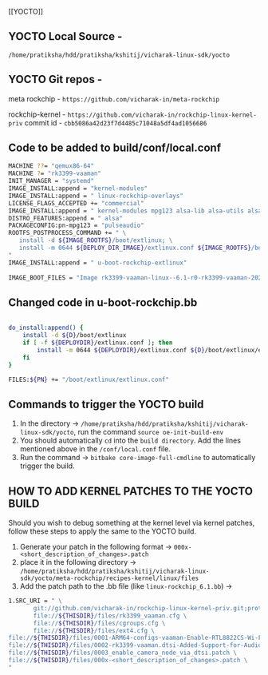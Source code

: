 [[YOCTO]]
## YOCTO Local Source - 
`/home/pratiksha/hdd/pratiksha/kshitij/vicharak-linux-sdk/yocto`

## YOCTO Git repos - 

meta rockchip - `https://github.com/vicharak-in/meta-rockchip`

rockchip-kernel - `https://github.com/vicharak-in/rockchip-linux-kernel-priv` 
	  commit id - `cbb5086a42d23f7d4485c71048a5df4ad1056686`

## Code to be added to build/conf/local.conf
``` bash
MACHINE ??= "qemux86-64"  
MACHINE ?= "rk3399-vaaman"  
INIT_MANAGER = "systemd"  
IMAGE_INSTALL:append = "kernel-modules"  
IMAGE_INSTALL:append = " linux-rockchip-overlays"  
LICENSE_FLAGS_ACCEPTED += "commercial"  
IMAGE_INSTALL:append = " kernel-modules mpg123 alsa-lib alsa-utils alsa-plugins pulseaudio pulseaudio-server pulseaudio-misc v4l-utils"  
DISTRO_FEATURES:append = " alsa"  
PACKAGECONFIG:pn-mpg123 = "pulseaudio"  
ROOTFS_POSTPROCESS_COMMAND += " \  
   install -d ${IMAGE_ROOTFS}/boot/extlinux; \  
   install -m 0644 ${DEPLOY_DIR_IMAGE}/extlinux.conf ${IMAGE_ROOTFS}/boot/extlinux/extlinux.conf; \  
"  
IMAGE_INSTALL:append = " u-boot-rockchip-extlinux"  
  
IMAGE_BOOT_FILES = "Image rk3399-vaaman-linux--6.1-r0-rk3399-vaaman-20250709061407.dtb:rk3399-vaaman.dtb extlinux.conf"
```

## Changed code in u-boot-rockchip.bb
```bash

do_install:append() {
    install -d ${D}/boot/extlinux
    if [ -f ${DEPLOYDIR}/extlinux.conf ]; then
        install -m 0644 ${DEPLOYDIR}/extlinux.conf ${D}/boot/extlinux/extlinux.conf
    fi
}

FILES:${PN} += "/boot/extlinux/extlinux.conf"

```

## Commands to trigger the YOCTO build

1. In the directory -> `/home/pratiksha/hdd/pratiksha/kshitij/vicharak-linux-sdk/yocto`, run the command `source oe-init-build-env `
2. You should automatically `cd` into the `build directory`. Add the lines mentioned above in the `/conf/local.conf` file. 
3. Run the command -> `bitbake core-image-full-cmdline` to automatically trigger the build.
## HOW TO ADD KERNEL PATCHES TO THE YOCTO BUILD

Should you wish to debug something at the kernel level via kernel patches, follow these steps to apply the same to the YOCTO build.

1. Generate your patch in the following format -> `000x-<short_description_of_changes>.patch`
2. place it in the following directory -> `/home/pratiksha/hdd/pratiksha/kshitij/vicharak-linux-sdk/yocto/meta-rockchip/recipes-kernel/linux/files`
3. Add the patch path to the .bb file (like `linux-rockchip_6.1.bb`) ->
``` bash
1.SRC_URI = " \  
       git://github.com/vicharak-in/rockchip-linux-kernel-priv.git;protocol=https;nobranch=1;branch=vicharak-6.1; \  
       file://${THISDIR}/files/rk3399_vaaman.cfg \  
       file://${THISDIR}/files/cgroups.cfg \  
       file://${THISDIR}/files/ext4.cfg \  
file://${THISDIR}/files/0001-ARM64-configs-vaaman-Enable-RTL8822CS-Wi-Fi-driver.patch \  
file://${THISDIR}/files/0002-rk3399-vaaman.dtsi-Added-Support-for-Audio-Codec.patch \  
file://${THISDIR}/files/0003_enable_camera_node_via_dtsi.patch \  
file://${THISDIR}/files/000x-<short_description_of_changes>.patch \  
" 
```

